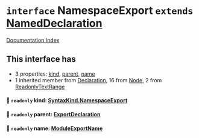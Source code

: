 # `interface` NamespaceExport `extends` [NamedDeclaration](../interface.NamedDeclaration/README.md)

[Documentation Index](../README.md)

## This interface has

- 3 properties:
[kind](#-readonly-kind-syntaxkindnamespaceexport),
[parent](#-readonly-parent-exportdeclaration),
[name](#-readonly-name-moduleexportname)
- 1 inherited member from [Declaration](../interface.Declaration/README.md), 16 from [Node](../interface.Node/README.md), 2 from [ReadonlyTextRange](../interface.ReadonlyTextRange/README.md)


#### 📄 `readonly` kind: [SyntaxKind.NamespaceExport](../enum.SyntaxKind/README.md#namespaceexport--280)



#### 📄 `readonly` parent: [ExportDeclaration](../interface.ExportDeclaration/README.md)



#### 📄 `readonly` name: [ModuleExportName](../type.ModuleExportName/README.md)



